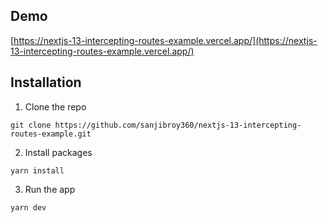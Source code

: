## Demo
[https://nextjs-13-intercepting-routes-example.vercel.app/](https://nextjs-13-intercepting-routes-example.vercel.app/)


## Installation
1. Clone the repo

```
git clone https://github.com/sanjibroy360/nextjs-13-intercepting-routes-example.git
```

2. Install packages

```
yarn install
```

3. Run the app
```
yarn dev
```
